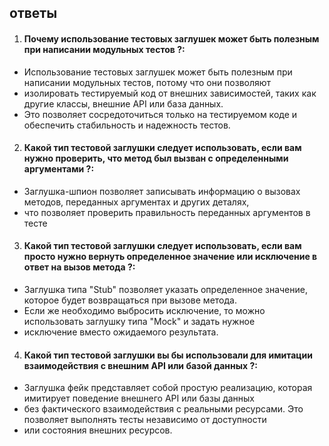 ## ответы
1)  #### Почему использование тестовых заглушек может быть полезным при написании модульных тестов ?:
* Использование тестовых заглушек может быть полезным при написании модульных тестов, потому что они позволяют 
* изолировать тестируемый код от внешних зависимостей, таких как другие классы, внешние API или база данных. 
* Это позволяет сосредоточиться только на тестируемом коде и обеспечить стабильность и надежность тестов.
2) #### Какой тип тестовой заглушки следует использовать, если вам нужно проверить, что метод был вызван с определенными аргументами ?:
* Заглушка-шпион позволяет записывать информацию о вызовах методов, переданных аргументах и других деталях, 
* что позволяет проверить правильность переданных аргументов в тесте
3) #### Какой тип тестовой заглушки следует использовать, если вам просто нужно вернуть определенное значение или исключение в ответ на вызов метода ?:
* Заглушка типа "Stub" позволяет указать определенное значение, которое будет возвращаться при вызове метода. 
* Если же необходимо выбросить исключение, то можно использовать заглушку типа "Mock" и задать нужное 
* исключение вместо ожидаемого результата.
4) #### Какой тип тестовой заглушки вы бы использовали для имитации взаимодействия с внешним API или базой данных ?:
* Заглушка фейк представляет собой простую реализацию, которая имитирует поведение внешнего API или базы данных 
* без фактического взаимодействия с реальными ресурсами. Это позволяет выполнять тесты независимо от доступности 
* или состояния внешних ресурсов.